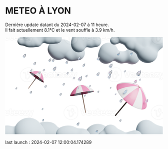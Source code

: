 # METEO À LYON

Dernière update datant du 2024-02-07 à 11 heure.  
Il fait actuellement 8.1°C et le vent souffle à 3.9 km/h.      

![](./.github/rain.png)

last launch : 2024-02-07 12:00:04.174289
